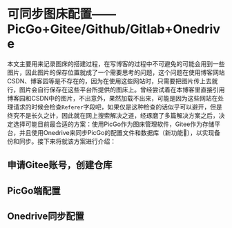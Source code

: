 # 可同步图床配置——PicGo+Gitee/Github/Gitlab+Onedrive


<!--more-->
本文主要用来记录图床的搭建过程，在写博客的过程中不可避免的可能会用到一些图片，因此图片的保存位置就成了一个需要思考的问题，这个问题在使用博客网站CSDN、博客园等是不存在的，因为在使用这些网站时，只需要把图片传上去就行，图片会自行保存在这些平台所提供的图床上。曾经尝试着在本博客里直接引用博客园和CSDN中的图片，不出意外，果然加载不出来，可能是因为这些网站在处理请求的时候会检查`Referer`字段吧，如果仅是这种检查的话似乎可以避开，但是终究不是长久之计，因此就在网上搜索解决之道，经琢磨了多篇解决方案之后，决定选择可能目前最合适的方案：使用PicGo作为图床管理软件，Gitee作为存储平台，并且使用Onedrive来同步PicGo的配置文件和数据库（新功能:clap:），以实现备份和同步。接下来将就该方案进行介绍：
## 申请Gitee账号，创建仓库

## PicGo端配置

## Onedrive同步配置



